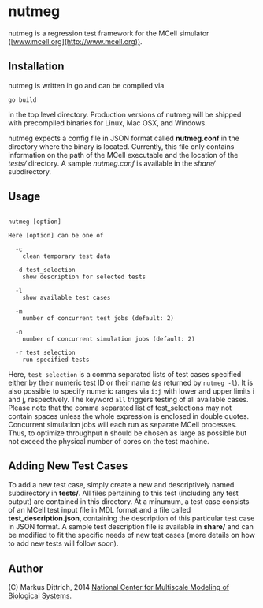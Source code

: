 nutmeg
======

nutmeg is a regression test framework for the MCell simulator ([www.mcell.org](http://www.mcell.org)).


Installation
------------

nutmeg is written in go and can be compiled via

<pre><code>go build</code></pre>

in the top level directory. Production versions of nutmeg will be shipped with
precompiled binaries for Linux, Mac OSX, and Windows.

nutmeg expects a config file in JSON format called **nutmeg.conf** in the
directory where the binary is located. Currently, this file only contains
information on the path of the MCell executable and the location of
the *tests/* directory. A sample *nutmeg.conf* is available in the *share/*
subdirectory.


Usage
-----

<pre><code>
nutmeg [option]

Here [option] can be one of

  -c
    clean temporary test data

  -d test_selection
    show description for selected tests

  -l
    show available test cases

  -m
    number of concurrent test jobs (default: 2)

  -n
    number of concurrent simulation jobs (default: 2)

  -r test_selection
    run specified tests
</code></pre>

Here, <code>test selection</code> is a comma separated lists of test cases
specified either by their numeric test ID or their name (as returned by
<code>nutmeg -l</code>). It is also possible to specify numeric ranges via
<code>i:j</code> with lower and upper limits i and j, respectively. The
keyword <code>all</code> triggers testing of all available cases.
Please note that the comma separated list of test_selections may not contain
spaces unless the whole expression is enclosed in double quotes.
Concurrent simulation jobs will each run as separate MCell processes. Thus, to
optimize throughput n should be chosen as large as possible but not exceed the
physical number of cores on the test machine.

Adding New Test Cases
---------------------

To add a new test case, simply create a new and descriptively named subdirectory
in **tests/**. All files pertaining to this test (including any test output) are
contained in this directory. At a minumum, a test case consists of an MCell
test input file in MDL format and a file called **test_description.json**,
containing the description of this particular test case in JSON format.
A sample test description file is available in **share/** and can be modified
to fit the specific needs of new test cases (more details on how to add new
tests will follow soon).


Author
------

(C) Markus Dittrich, 2014   [National Center for Multiscale Modeling of
                            Biological Systems](www.mmbios.org).
